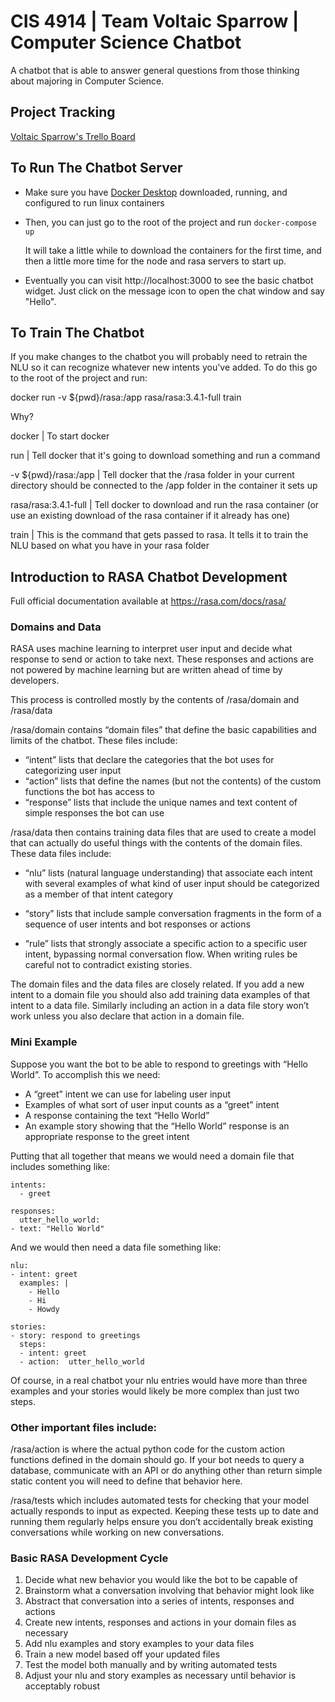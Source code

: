# CIS 4914 | Team Voltaic Sparrow | Computer Science Chatbot

A chatbot that is able to answer general questions from those thinking about majoring in Computer Science.

## Project Tracking

<a href="https://trello.com/b/j05rzM21/agile-board" target="_blank">Voltaic Sparrow's Trello Board</a>

## To Run The Chatbot Server
- Make sure you have [Docker Desktop](https://docs.docker.com/desktop/install/windows-install/) downloaded, running, and configured to run linux containers

- Then, you can just go to the root of the project and run ```docker-compose up```

   It will take a little while to download the containers for the first time, and then a little more time for the node and rasa servers to start up.

- Eventually you can visit http://localhost:3000 to see the basic chatbot widget. Just click on the message icon to open the chat window and say "Hello".

## To Train The Chatbot

If you make changes to the chatbot you will probably need to retrain the NLU so it can recognize whatever new intents you've added. To do this go to the root of the project and run:

docker run -v ${pwd}/rasa:/app rasa/rasa:3.4.1-full train

Why?

docker | To start docker

run | Tell docker that it's going to download something and run a command

-v ${pwd}/rasa:/app | Tell docker that the /rasa folder in your current directory should be connected to the /app folder in the container it sets up

rasa/rasa:3.4.1-full | Tell docker to download and run the rasa container (or use an existing download of the rasa container if it already has one)

train | This is the command that gets passed to rasa. It tells it to train the NLU based on what you have in your rasa folder

## Introduction to RASA Chatbot Development

Full official documentation available at https://rasa.com/docs/rasa/

### Domains and Data

RASA uses machine learning to interpret user input and decide what response to send or action to take next. These responses and actions are not powered by machine learning but are written ahead of time by developers.

This process is controlled mostly by the contents of /rasa/domain and /rasa/data

/rasa/domain contains “domain files” that define the basic capabilities and limits of the chatbot. These files include:

- “intent” lists that declare the categories that the bot uses for categorizing user input
- “action” lists that define the names (but not the contents) of the custom functions the bot has access to 
- “response” lists that include the unique names and text content of simple responses the bot can use

/rasa/data then contains training data files that are used to create a model that can actually do useful things with the contents of the domain files. These data files include:

- “nlu” lists (natural language understanding) that associate each intent with several examples of what kind of user input should be categorized as a member of that intent category

- “story” lists that include sample conversation fragments in the form of a sequence of user intents and bot responses or actions

- “rule” lists that strongly associate a specific action to a specific user intent, bypassing normal conversation flow. When writing rules be careful not to contradict existing stories.


The domain files and the data files are closely related. If you add a new intent to a domain file you should also add training data examples of that intent to a data file. Similarly including an action in a data file story won’t work unless you also declare that action in a domain file.

### Mini Example

Suppose you want the bot to be able to respond to greetings with “Hello World”. To accomplish this we need:
- A “greet” intent we can use for labeling user input
- Examples of what sort of user input counts as a “greet” intent
- A response containing the text “Hello World”
- An example story showing that the “Hello World” response is an appropriate response to the greet intent

Putting that all together that means we would need a domain file that includes something like:
```
intents:
  - greet

responses:
  utter_hello_world:
- text: "Hello World"
```

And we would then need a data file something like:
```
nlu:
- intent: greet
  examples: |
    - Hello
    - Hi
    - Howdy

stories:    
- story: respond to greetings
  steps:
  - intent: greet
  - action:  utter_hello_world
```

Of course, in a real chatbot your nlu entries would have more than three examples and your stories would likely be more complex than just two steps. 

### Other important files include:

/rasa/action is where the actual python code for the custom action functions defined in the domain should go. If your bot needs to query a database, communicate with an API or do anything other than return simple static content you will need to define that behavior here.

/rasa/tests which includes automated tests for checking that your model actually responds to input as expected. Keeping these tests up to date and running them regularly helps ensure you don’t accidentally break existing conversations while working on new conversations.

### Basic RASA Development Cycle

1) Decide what new behavior you would like the bot to be capable of
2) Brainstorm what a conversation involving that behavior might look like
3) Abstract that conversation into a series of intents, responses and actions
4) Create new intents, responses and actions in your domain files as necessary
5) Add nlu examples and story examples to your data files
6) Train a new model based off your updated files
7) Test the model both manually and by writing automated tests
8) Adjust your nlu and story examples as necessary until behavior is acceptably robust
